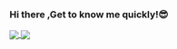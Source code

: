 ### Hi there ,Get to know me quickly!😎  

<a href="https://github.com/anuraghazra/github-readme-stats">
  <img align="center"  max-width="50%" src="https://github-readme-stats.vercel.app/api?username=Langwenchong&count_private=true&show_icons=true&theme=graywhite&show_owner=true"/>
</a>
<a href="https://github.com/anuraghazra/github-readme-stats">
  <img align="center"  src="https://github-readme-stats.vercel.app/api/top-langs/?username=Langwenchong&theme=graywhite&layout=compact&hide=html" />
</a>
